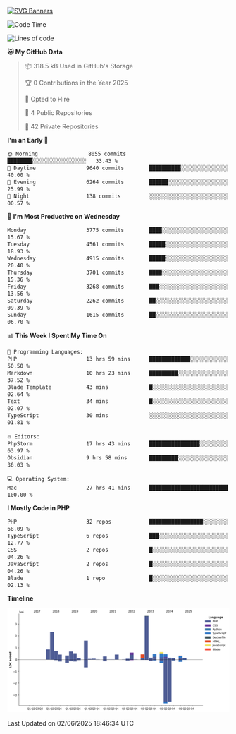 [![SVG Banners](https://svg-banners.vercel.app/api?type=glitch&text1=Gere_Lajos%F0%9F%92%BB&width=800&height=400)](https://github.com/Akshay090/svg-banners)

<!--START_SECTION:waka-->
![Code Time](http://img.shields.io/badge/Code%20Time-2%2C535%20hrs%2014%20mins-blue)

![Lines of code](https://img.shields.io/badge/From%20Hello%20World%20I%27ve%20Written-15.5%20million%20lines%20of%20code-blue)

**🐱 My GitHub Data** 

> 📦 318.5 kB Used in GitHub's Storage 
 > 
> 🏆 0 Contributions in the Year 2025
 > 
> 💼 Opted to Hire
 > 
> 📜 4 Public Repositories 
 > 
> 🔑 42 Private Repositories 
 > 
**I'm an Early 🐤** 

```text
🌞 Morning                8055 commits        ████████░░░░░░░░░░░░░░░░░   33.43 % 
🌆 Daytime                9640 commits        ██████████░░░░░░░░░░░░░░░   40.00 % 
🌃 Evening                6264 commits        ██████░░░░░░░░░░░░░░░░░░░   25.99 % 
🌙 Night                  138 commits         ░░░░░░░░░░░░░░░░░░░░░░░░░   00.57 % 
```
📅 **I'm Most Productive on Wednesday** 

```text
Monday                   3775 commits        ████░░░░░░░░░░░░░░░░░░░░░   15.67 % 
Tuesday                  4561 commits        █████░░░░░░░░░░░░░░░░░░░░   18.93 % 
Wednesday                4915 commits        █████░░░░░░░░░░░░░░░░░░░░   20.40 % 
Thursday                 3701 commits        ████░░░░░░░░░░░░░░░░░░░░░   15.36 % 
Friday                   3268 commits        ███░░░░░░░░░░░░░░░░░░░░░░   13.56 % 
Saturday                 2262 commits        ██░░░░░░░░░░░░░░░░░░░░░░░   09.39 % 
Sunday                   1615 commits        ██░░░░░░░░░░░░░░░░░░░░░░░   06.70 % 
```


📊 **This Week I Spent My Time On** 

```text
💬 Programming Languages: 
PHP                      13 hrs 59 mins      █████████████░░░░░░░░░░░░   50.50 % 
Markdown                 10 hrs 23 mins      █████████░░░░░░░░░░░░░░░░   37.52 % 
Blade Template           43 mins             █░░░░░░░░░░░░░░░░░░░░░░░░   02.64 % 
Text                     34 mins             █░░░░░░░░░░░░░░░░░░░░░░░░   02.07 % 
TypeScript               30 mins             ░░░░░░░░░░░░░░░░░░░░░░░░░   01.81 % 

🔥 Editors: 
PhpStorm                 17 hrs 43 mins      ████████████████░░░░░░░░░   63.97 % 
Obsidian                 9 hrs 58 mins       █████████░░░░░░░░░░░░░░░░   36.03 % 

💻 Operating System: 
Mac                      27 hrs 41 mins      █████████████████████████   100.00 % 
```

**I Mostly Code in PHP** 

```text
PHP                      32 repos            █████████████████░░░░░░░░   68.09 % 
TypeScript               6 repos             ███░░░░░░░░░░░░░░░░░░░░░░   12.77 % 
CSS                      2 repos             █░░░░░░░░░░░░░░░░░░░░░░░░   04.26 % 
JavaScript               2 repos             █░░░░░░░░░░░░░░░░░░░░░░░░   04.26 % 
Blade                    1 repo              █░░░░░░░░░░░░░░░░░░░░░░░░   02.13 % 
```



**Timeline**

![Lines of Code chart](https://raw.githubusercontent.com/gere-lajos/gere-lajos/main/assets/bar_graph.png)


 Last Updated on 02/06/2025 18:46:34 UTC
<!--END_SECTION:waka-->
